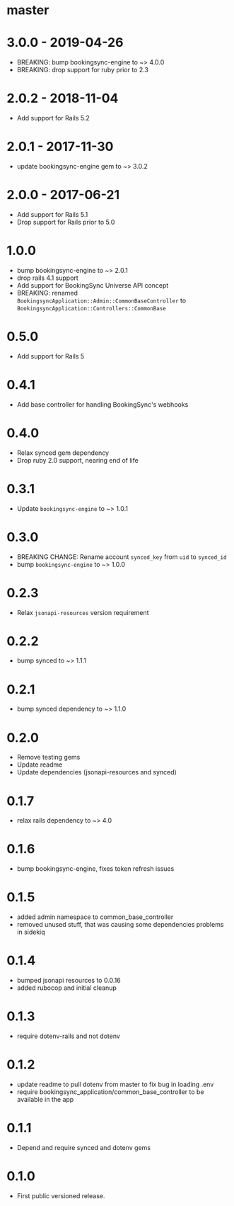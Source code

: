 # master

# 3.0.0 - 2019-04-26

* BREAKING: bump bookingsync-engine to ~> 4.0.0
* BREAKING: drop support for ruby prior to 2.3

# 2.0.2 - 2018-11-04

* Add support for Rails 5.2

# 2.0.1 - 2017-11-30

* update bookingsync-engine gem to ~> 3.0.2

# 2.0.0 - 2017-06-21

* Add support for Rails 5.1
* Drop support for Rails prior to 5.0

# 1.0.0

* bump bookingsync-engine to ~> 2.0.1
* drop rails 4.1 support
* Add support for BookingSync Universe API concept
* BREAKING: renamed `BookingsyncApplication::Admin::CommonBaseController` to `BookingsyncApplication::Controllers::CommonBase`

# 0.5.0

* Add support for Rails 5

# 0.4.1

* Add base controller for handling BookingSync's webhooks

# 0.4.0

* Relax synced gem dependency
* Drop ruby 2.0 support, nearing end of life

# 0.3.1

* Update `bookingsync-engine` to ~> 1.0.1

# 0.3.0

* BREAKING CHANGE: Rename account `synced_key` from `uid` to `synced_id`
* bump `bookingsync-engine` to ~> 1.0.0

# 0.2.3

* Relax `jsonapi-resources` version requirement

# 0.2.2

* bump synced to ~> 1.1.1

# 0.2.1

* bump synced dependency to ~> 1.1.0

# 0.2.0

* Remove testing gems
* Update readme
* Update dependencies (jsonapi-resources and synced)

# 0.1.7

* relax rails dependency to ~> 4.0

# 0.1.6

* bump bookingsync-engine, fixes token refresh issues

# 0.1.5

* added admin namespace to common_base_controller
* removed unused stuff, that was causing some dependencies problems in sidekiq

# 0.1.4

* bumped jsonapi resources to 0.0.16
* added rubocop and initial cleanup

# 0.1.3

* require dotenv-rails and not dotenv

# 0.1.2

* update readme to pull dotenv from master to fix bug in loading .env
* require bookingsync_application/common_base_controller to be available in the app

# 0.1.1

* Depend and require synced and dotenv gems

# 0.1.0

* First public versioned release.
